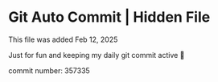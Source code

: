 # Git Auto Commit | Hidden File

This file was added Feb 12, 2025

Just for fun and keeping my daily git commit active 🤪

commit number: 357335
